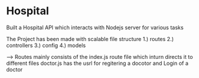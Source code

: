 # Hospital
Built a Hospital API which interacts with Nodejs server for various tasks

 The Project has been made with scalable file structure
 1.) routes
 2.) controllers 
 3.) config
 4.) models

 --> Routes
           mainly consists of the index.js route file which inturn directs it to different files
           doctor.js has the usrl for regitering a docotor and Login of a doctor
          
